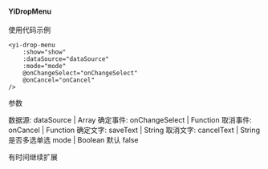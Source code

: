 #### YiDropMenu

使用代码示例
```
<yi-drop-menu
    :show="show"
    :dataSource="dataSource"
    :mode="mode"
    @onChangeSelect="onChangeSelect"
    @onCancel="onCancel"
/>
```

参数

数据源: dataSource  | Array
确定事件: onChangeSelect  | Function
取消事件: onCancel  | Function
确定文字: saveText | String
取消文字: cancelText | String
是否多选单选 mode | Boolean  默认 false

有时间继续扩展
